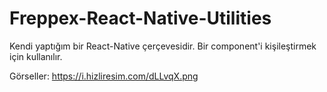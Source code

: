 # Freppex-React-Native-Utilities
Kendi yaptığım bir React-Native çerçevesidir. Bir component'i kişileştirmek için kullanılır.

Görseller:
https://i.hizliresim.com/dLLvqX.png
